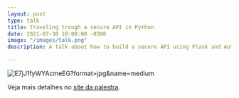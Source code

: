 ```yaml
---
layout: post
type: talk
title: Traveling trough a secure API in Python
date: 2021-07-30 10:00:00 -0300
image: "/images/talk.png"
description: A talk about how to build a secure API using Flask and Auth0

---
```

![](https://pbs.twimg.com/media/E7jJ1fyWYAcmeEG?format=jpg&name=medium "E7jJ1fyWYAcmeEG?format=jpg&name=medium")

Veja mais detalhes no [site da palestra](https://ep2021.europython.eu/talks/traveling-through-a-secure-api-in-python/ "https://ep2021.europython.eu/talks/traveling-through-a-secure-api-in-python/").